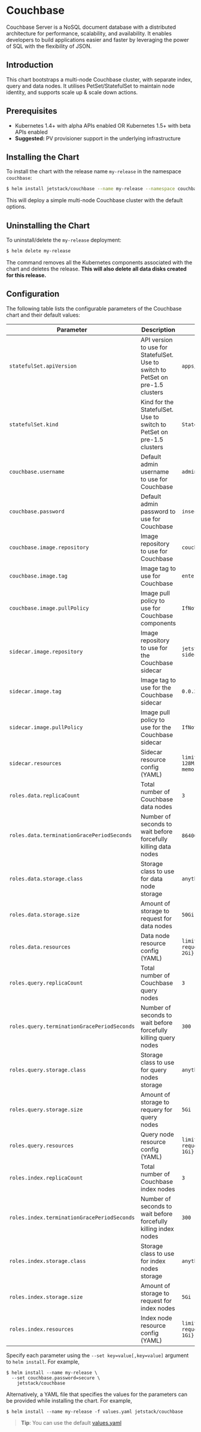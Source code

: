 # Couchbase

Couchbase Server is a NoSQL document database with a distributed architecture for performance, scalability, and availability. It enables developers to build applications easier and
faster by leveraging the power of SQL with the flexibility of JSON.

## Introduction

This chart bootstraps a multi-node Couchbase cluster, with separate index, query and data nodes. It utilises PetSet/StatefulSet to maintain node identity, and supports scale up & scale down actions.

## Prerequisites

* Kubernetes 1.4+ with alpha APIs enabled OR Kubernetes 1.5+ with beta APIs enabled
* __Suggested:__ PV provisioner support in the underlying infrastructure

## Installing the Chart

To install the chart with the release name `my-release` in the namespace `couchbase`:

```bash
$ helm install jetstack/couchbase --name my-release --namespace couchbase
```

This will deploy a simple multi-node Couchbase cluster with the default options.

## Uninstalling the Chart

To uninstall/delete the `my-release` deployment:

```bash
$ helm delete my-release
```

The command removes all the Kubernetes components associated with the chart and deletes the release. __This will also delete all data disks created for this release.__

## Configuration

The following table lists the configurable parameters of the Couchbase chart and their default values:

| Parameter                                   | Description                                                                     | Default                                                                 |
| ------------------------------------------- | ------------------------------------------------------------------------------- | ----------------------------------------------------------------------- |
| `statefulSet.apiVersion`                    | API version to use for StatefulSet. Use to switch to PetSet on pre-1.5 clusters | `apps/v1beta1`                                                          |
| `statefulSet.kind`                          | Kind for the StatefulSet. Use to switch to PetSet on pre-1.5 clusters           | `StatefulSet`                                                           |
| `couchbase.username`                        | Default admin username to use for Couchbase                                     | `admin`                                                                 |
| `couchbase.password`                        | Default admin password to use for Couchbase                                     | `insecure`                                                              |
| `couchbase.image.repository`                | Image repository to use for Couchbase                                           | `couchbase`                                                             |
| `couchbase.image.tag`                       | Image tag to use for Couchbase                                                  | `enterprise`                                                            |
| `couchbase.image.pullPolicy`                | Image pull policy to use for Couchbase components                               | `IfNotPresent`                                                          |
| `sidecar.image.repository`                  | Image repository to use for the Couchbase sidecar                               | `jetstackexperimental/couchbase-sidecar`                                |
| `sidecar.image.tag`                         | Image tag to use for the Couchbase sidecar                                      | `0.0.2`                                                                 |
| `sidecar.image.pullPolicy`                  | Image pull policy to use for the Couchbase sidecar                              | `IfNotPresent`                                                          |
| `sidecar.resources`                         | Sidecar resource config (YAML)                                                  | `limits: {cpu: 100m, memory: 128Mi}, requests: {cpu:10m, memory: 32Mi}` |
| `roles.data.replicaCount`                   | Total number of Couchbase data nodes                                            | `3`                                                                     |
| `roles.data.terminationGracePeriodSeconds`  | Number of seconds to wait before forcefully killing data nodes                  | `86400` (24h)                                                           |
| `roles.data.storage.class`                  | Storage class to use for data node storage                                      | `anything`                                                              |
| `roles.data.storage.size`                   | Amount of storage to request for data nodes                                     | `50Gi`                                                                  |
| `roles.data.resources`                      | Data node resource config (YAML)                                                | `limits: {cpu: 2, memory: 2Gi}, requests: {cpu: 100m, memory: 2Gi}`     |
| `roles.query.replicaCount`                  | Total number of Couchbase query nodes                                           | `3`                                                                     |
| `roles.query.terminationGracePeriodSeconds` | Number of seconds to wait before forcefully killing query nodes                 | `300`                                                                   |
| `roles.query.storage.class`                 | Storage class to use for query nodes storage                                    | `anything`                                                              |
| `roles.query.storage.size`                  | Amount of storage to requery for query nodes                                    | `5Gi`                                                                   |
| `roles.query.resources`                     | Query node resource config (YAML)                                               | `limits: {cpu: 1, memory: 1Gi}, requests: {cpu: 100m, memory: 1Gi}`     |
| `roles.index.replicaCount`                  | Total number of Couchbase index nodes                                           | `3`                                                                     |
| `roles.index.terminationGracePeriodSeconds` | Number of seconds to wait before forcefully killing index nodes                 | `300`                                                                   |
| `roles.index.storage.class`                 | Storage class to use for index nodes storage                                    | `anything`                                                              |
| `roles.index.storage.size`                  | Amount of storage to request for index nodes                                    | `5Gi`                                                                   |
| `roles.index.resources`                     | Index node resource config (YAML)                                               | `limits: {cpu: 1, memory: 1Gi}, requests: {cpu: 100m, memory: 1Gi}`     |

Specify each parameter using the `--set key=value[,key=value]` argument to `helm install`. For example,

```console
$ helm install --name my-release \
  --set couchbase.password=secure \
    jetstack/couchbase
```

Alternatively, a YAML file that specifies the values for the parameters can be provided while installing the chart. For example,

```console
$ helm install --name my-release -f values.yaml jetstack/couchbase
```

> **Tip**: You can use the default [values.yaml](values.yaml)
